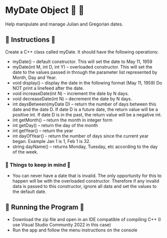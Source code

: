 # MyDate Object 📅 🧾
Help manipulate and manage Julian and Gregorian dates.

## 📆 Instructions 📆
Create a C++ class called myDate. It should have the following operations:
-	myDate() – default constructor. This will set the date to May 11, 1959
-	myDate(int M, int D, int Y) – overloaded constructor. This will set the date to the values passed in through the parameter list represented by Month, Day and Year.
-	void display() – display the date in the following format (May 11, 1959) Do NOT print a linefeed after the date.
-	void increaseDate(int N) – increment the date by N days.
-	void decreaseDate(int N) – decrement the date by N days.
-	int daysBetween(myDate D) – return the number of days between this date and the date D.  If date D is a future date, the return value will be a positive int.  If date D is in the past, the return value will be a negative int.
-	int getMonth() – return the month in integer form
-	int getDay() – return the day of the month
-	int getYear() – return the year
-	int dayOfYear() - return the number of days since the current year began. Example Jan 1 is 1, Feb 1 is 32.
- string dayName() – returns Monday, Tuesday, etc according to the day of the week. 

### 📆 Things to keep in mind 📆
- You can never have a date that is invalid. The only opportunity for this to happen will be with the overloaded constructor. Therefore if any invalid data is passed to this constructor, ignore all data and set the values to the default date.

## 📆 Running the Program 📆
- Download the zip file and open in an IDE compatible of compiling C++ (I use Visual Studio Community 2022 in this case)
- Run the app and follow the menu instructions on the console
